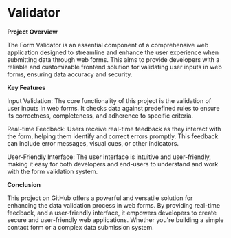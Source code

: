 # Validator
<b>Project Overview</b>

The Form Validator is an essential component of a comprehensive web application designed to streamline and enhance the user experience when submitting data through web forms. This aims to provide developers with a reliable and customizable frontend solution for validating user inputs in web forms, ensuring data accuracy and security.

<b>Key Features</b>

Input Validation: The core functionality of this project is the validation of user inputs in web forms. It checks data against predefined rules to ensure its correctness, completeness, and adherence to specific criteria.

Real-time Feedback: Users receive real-time feedback as they interact with the form, helping them identify and correct errors promptly. This feedback can include error messages, visual cues, or other indicators.

User-Friendly Interface: The user interface is intuitive and user-friendly, making it easy for both developers and end-users to understand and work with the form validation system.

<b>Conclusion</b>

This project on GitHub offers a powerful and versatile solution for enhancing the data validation process in web forms. By providing real-time feedback, and a user-friendly interface, it empowers developers to create secure and user-friendly web applications. Whether you're building a simple contact form or a complex data submission system.
